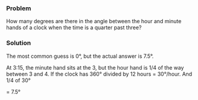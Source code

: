 ### Problem 

How many degrees are there in the angle between the hour and minute hands of a clock when the time is a quarter past three?

### Solution 

The most common guess is 0°, but the actual answer is 7.5°.

At 3:15, the minute hand sits at the 3, but the hour hand is 1/4 of the way between 3 and 4. If the clock has 360° divided by 12 hours = 30°/hour. And 1/4 of 30°

= 7.5° 


